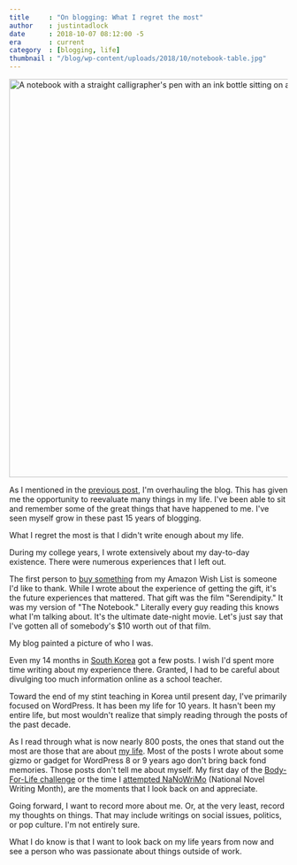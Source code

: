 ```yaml
---
title     : "On blogging: What I regret the most"
author    : justintadlock
date      : 2018-10-07 08:12:00 -5
era       : current
category  : [blogging, life]
thumbnail : "/blog/wp-content/uploads/2018/10/notebook-table.jpg"
---
```


<img src="http://justintadlock.com/blog/wp-content/uploads/2018/10/notebook-table.jpg" alt="A notebook with a straight calligrapher&#039;s pen with an ink bottle sitting on a table. There is a brown satchel, an old windup clock, and a cup holding pencils." width="1280" height="720" class="alignwide size-full wp-image-7441" />

As I mentioned in the [previous post](http://justintadlock.com/archives/2018/10/04/the-college-era-then-and-now "The college era: Then and now"), I'm overhauling the blog.  This has given me the opportunity to reevaluate many things in my life.  I've been able to sit and remember some of the great things that have happened to me.  I've seen myself grow in these past 15 years of blogging.

What I regret the most is that I didn't write enough about my life.

During my college years, I wrote extensively about my day-to-day existence.  There were numerous experiences that I left out.

The first person to [buy something](http://justintadlock.com/archives/2005/12/15/someone-bought-something-from-my-wish-list) from my Amazon Wish List is someone I'd like to thank.  While I wrote about the experience of getting the gift, it's the future experiences that mattered.  That gift was the film "Serendipity."  It was my version of "The Notebook."  Literally every guy reading this knows what I'm talking about.  It's the ultimate date-night movie.  Let's just say that I've gotten all of somebody's $10 worth out of that film.

My blog painted a picture of who I was.

Even my 14 months in [South Korea](http://justintadlock.com/topics/south-korea) got a few posts.  I wish I'd spent more time writing about my experience there.  Granted, I had to be careful about divulging too much information online as a school teacher.

Toward the end of my stint teaching in Korea until present day, I've primarily focused on WordPress.  It has been my life for 10 years.  It hasn't been my entire life, but most wouldn't realize that simply reading through the posts of the past decade.

As I read through what is now nearly 800 posts, the ones that stand out the most are those that are about [my life](https://justintadlock.com/topics/life).  Most of the posts I wrote about some gizmo or gadget for WordPress 8 or 9 years ago don't bring back fond memories.  Those posts don't tell me about myself.  My first day of the [Body-For-Life challenge](http://justintadlock.com/archives/2005/07/11/day-1-body-for-life) or the time I [attempted NaNoWriMo](http://justintadlock.com/archives/2005/10/30/1666666666666666667-words-a-day) (National Novel Writing Month), are the moments that I look back on and appreciate.

Going forward, I want to record more about me.  Or, at the very least, record my thoughts on things.  That may include writings on social issues, politics, or pop culture.  I'm not entirely sure.

What I do know is that I want to look back on my life years from now and see a person who was passionate about things outside of work.
